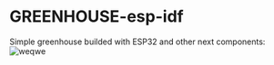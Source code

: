 # GREENHOUSE-esp-idf   
   
 Simple greenhouse builded with ESP32 and other next components:    
![weqwe](https://user-images.githubusercontent.com/89953755/154032656-3e668bed-3210-4331-a79f-6013333d1e97.png)
